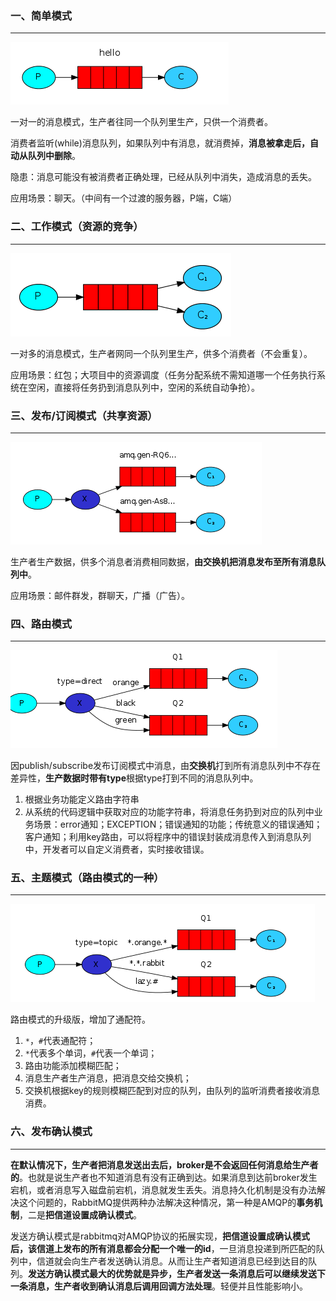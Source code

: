 ### 一、简单模式

---

![在这里插入图片描述](img/20181221114009759.png)

一对一的消息模式，生产者往同一个队列里生产，只供一个消费者。

消费者监听(while)消息队列，如果队列中有消息，就消费掉，**消息被拿走后，自动从队列中删除**。

隐患：消息可能没有被消费者正确处理，已经从队列中消失，造成消息的丢失。

应用场景：聊天。（中间有一个过渡的服务器，P端，C端）



### 二、工作模式（资源的竞争）

---

![在这里插入图片描述](img/20181221114036231.png)

一对多的消息模式，生产者网同一个队列里生产，供多个消费者（不会重复）。

应用场景：红包；大项目中的资源调度（任务分配系统不需知道哪一个任务执行系统在空闲，直接将任务扔到消息队列中，空闲的系统自动争抢）。



### 三、发布/订阅模式（共享资源）

---

![在这里插入图片描述](img/20181221114050657.png)

生产者生产数据，供多个消息者消费相同数据，**由交换机把消息发布至所有消息队列中**。

应用场景：邮件群发，群聊天，广播（广告）。



### 四、路由模式

---

![在这里插入图片描述](img/20181221114420299.png)

因publish/subscribe发布订阅模式中消息，由**交换机**打到所有消息队列中不存在差异性，**生产数据时带有type**根据type打到不同的消息队列中。

1. 根据业务功能定义路由字符串
2. 从系统的代码逻辑中获取对应的功能字符串，将消息任务扔到对应的队列中业务场景：error通知；EXCEPTION；错误通知的功能；传统意义的错误通知；客户通知；利用key路由，可以将程序中的错误封装成消息传入到消息队列中，开发者可以自定义消费者，实时接收错误。



### 五、主题模式（路由模式的一种）

---

![在这里插入图片描述](img/20181221114208408.png)

路由模式的升级版，增加了通配符。

1. `*`，`#`代表通配符；
2. `*`代表多个单词，`#`代表一个单词；
3. 路由功能添加模糊匹配；
4. 消息生产者生产消息，把消息交给交换机；
5. 交换机根据key的规则模糊匹配到对应的队列，由队列的监听消费者接收消息消费。



### 六、发布确认模式

---

**在默认情况下，生产者把消息发送出去后，broker是不会返回任何消息给生产者的**。也就是说生产者也不知道消息有没有正确到达。如果消息到达前broker发生宕机，或者消息写入磁盘前宕机，消息就发生丢失。消息持久化机制是没有办法解决这个问题的，RabbitMQ提供两种办法解决这种情况，第一种是AMQP的**事务机制**，二是**把信道设置成确认模式**。

发送方确认模式是rabbitmq对AMQP协议的拓展实现，**把信道设置成确认模式后，该信道上发布的所有消息都会分配一个唯一的id**，一旦消息投递到所匹配的队列中，信道就会向生产者发送确认消息。从而让生产者知道消息已经到达目的队列。**发送方确认模式最大的优势就是异步，生产者发送一条消息后可以继续发送下一条消息，生产者收到确认消息后调用回调方法处理**。轻便并且性能影响小。
